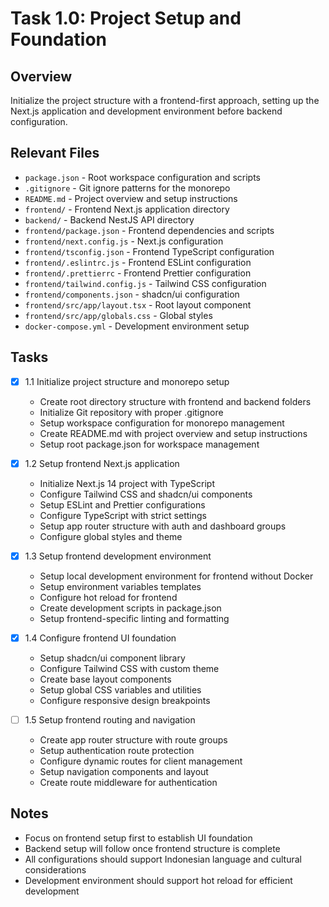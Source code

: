 # Task 1.0: Project Setup and Foundation

## Overview
Initialize the project structure with a frontend-first approach, setting up the Next.js application and development environment before backend configuration.

## Relevant Files
- `package.json` - Root workspace configuration and scripts
- `.gitignore` - Git ignore patterns for the monorepo
- `README.md` - Project overview and setup instructions
- `frontend/` - Frontend Next.js application directory
- `backend/` - Backend NestJS API directory
- `frontend/package.json` - Frontend dependencies and scripts
- `frontend/next.config.js` - Next.js configuration
- `frontend/tsconfig.json` - Frontend TypeScript configuration
- `frontend/.eslintrc.js` - Frontend ESLint configuration
- `frontend/.prettierrc` - Frontend Prettier configuration
- `frontend/tailwind.config.js` - Tailwind CSS configuration
- `frontend/components.json` - shadcn/ui configuration
- `frontend/src/app/layout.tsx` - Root layout component
- `frontend/src/app/globals.css` - Global styles
- `docker-compose.yml` - Development environment setup

## Tasks

- [x] 1.1 Initialize project structure and monorepo setup
  - Create root directory structure with frontend and backend folders
  - Initialize Git repository with proper .gitignore
  - Setup workspace configuration for monorepo management
  - Create README.md with project overview and setup instructions
  - Setup root package.json for workspace management

- [x] 1.2 Setup frontend Next.js application
  - Initialize Next.js 14 project with TypeScript
  - Configure Tailwind CSS and shadcn/ui components
  - Setup ESLint and Prettier configurations
  - Configure TypeScript with strict settings
  - Setup app router structure with auth and dashboard groups
  - Configure global styles and theme

- [x] 1.3 Setup frontend development environment
  - Setup local development environment for frontend without Docker
  - Setup environment variables templates
  - Configure hot reload for frontend
  - Create development scripts in package.json
  - Setup frontend-specific linting and formatting

- [x] 1.4 Configure frontend UI foundation
  - Setup shadcn/ui component library
  - Configure Tailwind CSS with custom theme
  - Create base layout components
  - Setup global CSS variables and utilities
  - Configure responsive design breakpoints

- [ ] 1.5 Setup frontend routing and navigation
  - Create app router structure with route groups
  - Setup authentication route protection
  - Configure dynamic routes for client management
  - Setup navigation components and layout
  - Create route middleware for authentication

## Notes
- Focus on frontend setup first to establish UI foundation
- Backend setup will follow once frontend structure is complete
- All configurations should support Indonesian language and cultural considerations
- Development environment should support hot reload for efficient development 